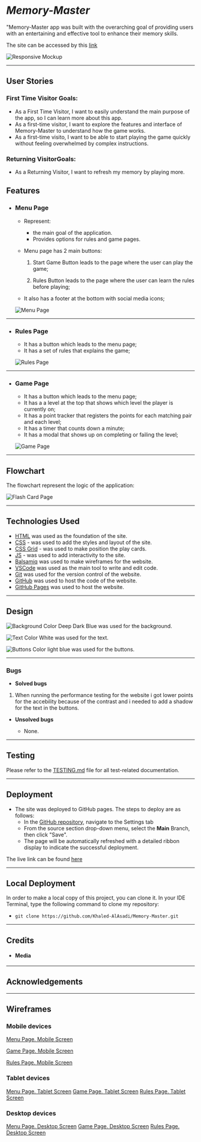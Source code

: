 # *Memory-Master*

"Memory-Master app was built with the overarching goal of providing users with an entertaining and effective tool to enhance their memory skills.

The site can be accessed by this [link](https://khaled-alasadi.github.io/Memory-Master/index.html)

![Responsive Mockup](documentation/responsive_mockup.png)


---
## User Stories

### First Time Visitor Goals:

* As a First Time Visitor, I want to easily understand the main purpose of the app, so I can learn more about this app.
* As a first-time visitor, I want to explore the features and interface of Memory-Master to understand how the game works.
* As a first-time visito, I want to be able to start playing the game quickly without feeling overwhelmed by complex instructions.

### Returning VisitorGoals:

* As a Returning Visitor, I want to refresh my memory by playing more.

## Features

+ ### Menu Page

    - Represent: 

        * the main goal of the application.
        * Provides options for rules and game pages.

    - Menu page has 2 main buttons:

        1. Start Game Button leads to the page where the user can play the game;

        2. Rules Button leads to the page where the user can learn the rules before playing;


    - It also has a footer at the bottom with social media icons;

    ![Menu Page](documentation/compatibility/chrome_menu_page.png)
​
---

+ ### Rules Page

    - It has a button which leads to the menu page;
    - It has a set of rules that explains the game;

    ![Rules Page](documentation/compatibility/chrome_rules_page.png)


---

+ ### Game Page

    - It has a button which leads to the menu page;
    - It has a a level at the top that shows which level the player is currently on;
    - It has a point tracker that registers the points for each matching pair and each level;
    - It has a timer that counts down a minute;
    - It has a modal that shows up on completing or failing the level;

    ![Game Page](documentation/compatibility/chrome_game_page.png)

---

## Flowchart

The flowchart represent the logic of the application:

  ![Flash Card Page](documentation/app_flowchart.png)

---

## Technologies Used

- [HTML](https://developer.mozilla.org/en-US/docs/Web/HTML) was used as the foundation of the site.
- [CSS](https://developer.mozilla.org/en-US/docs/Web/css) - was used to add the styles and layout of the site.
- [CSS Grid](https://developer.mozilla.org/en-US/docs/Web/CSS/grid) - was used to make position the play cards.
- [JS](https://www.w3schools.com/js/) - was used to add interactivity to the site.
- [Balsamiq](https://balsamiq.com/) was used to make wireframes for the website.
- [VSCode](https://code.visualstudio.com/) was used as the main tool to write and edit code.
- [Git](https://git-scm.com/) was used for the version control of the website.
- [GitHub](https://github.com/) was used to host the code of the website.
- [GitHub Pages](https://pages.github.com/) was used to host the website.

---

## Design

![Background Color](documentation/design/background_color.png)
Deep Dark Blue was used for the background.

![Text Color](documentation/design/text_color.png)
White was used for the text.

![Buttons Color](documentation/design/buttons_color.png)
light blue was used for the buttons.


---

### Bugs
+ **Solved bugs**

1. When running the performance testing for the website i got lower points for the accebility because of the contrast and i needed to add a shadow for the text in the buttons.

+ **Unsolved bugs**

    - None.

---
## Testing

Please refer to the [TESTING.md](TESTING.md) file for all test-related documentation.


---
## Deployment

- The site was deployed to GitHub pages. The steps to deploy are as follows: 
  - In the [GitHub repository](https://github.com/Khaled-AlAsadi/Memory-Master.git), navigate to the Settings tab 
  - From the source section drop-down menu, select the **Main** Branch, then click "Save".
  - The page will be automatically refreshed with a detailed ribbon display to indicate the successful deployment.

The live link can be found [here](https://khaled-alasadi.github.io/Memory-Master/index.html)

---

## Local Deployment

In order to make a local copy of this project, you can clone it.
In your IDE Terminal, type the following command to clone my repository:

- `git clone https://github.com/Khaled-AlAsadi/Memory-Master.git`

---

## Credits



+ #### Media

---

## Acknowledgements


---

## Wireframes

### Mobile devices

[Menu Page. Mobile Screen](documentation/wireframes/index-mobile.png)

[Game Page. Mobile Screen](documentation/wireframes/game-mobile.png)

[Rules Page. Mobile Screen](documentation/wireframes/rules-mobile.png)

### Tablet devices

[Menu Page. Tablet Screen](documentation/wireframes/index-tablet.png)
[Game Page. Tablet Screen](documentation/wireframes/game-tablet.png)
[Rules Page. Tablet Screen](documentation/wireframes/rules-tablet.png)

### Desktop devices

[Menu Page. Desktop Screen](documentation/wireframes/index-desktop.png)
[Game Page. Desktop Screen](documentation/wireframes/game-desktop.png)
[Rules Page. Desktop Screen](documentation/wireframes/rules-desktop.png)

